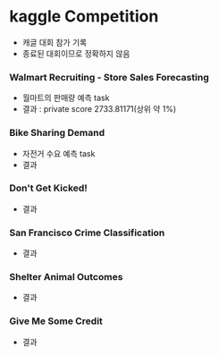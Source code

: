 # kaggle Competition
* 캐글 대회 참가 기록
* 종료된 대회이므로 정확하지 않음

### Walmart Recruiting - Store Sales Forecasting
* 월마트의 판매량 예측 task
* 결과 : private score 2733.81171(상위 약 1%)
### Bike Sharing Demand
* 자전거 수요 예측 task
* 결과
### Don't Get Kicked!
* 결과
### San Francisco Crime Classification
* 결과
### Shelter Animal Outcomes
* 결과
### Give Me Some Credit
* 결과
